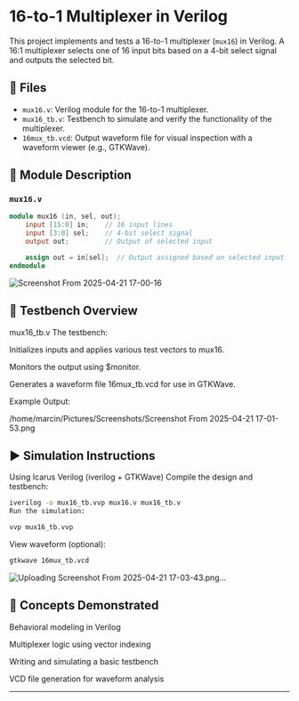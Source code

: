 # 16-to-1 Multiplexer in Verilog

This project implements and tests a 16-to-1 multiplexer (`mux16`) in Verilog. A 16:1 multiplexer selects one of 16 input bits based on a 4-bit select signal and outputs the selected bit.

## 📁 Files

- `mux16.v`: Verilog module for the 16-to-1 multiplexer.
- `mux16_tb.v`: Testbench to simulate and verify the functionality of the multiplexer.
- `16mux_tb.vcd`: Output waveform file for visual inspection with a waveform viewer (e.g., GTKWave).

## 🔧 Module Description

### `mux16.v`

```verilog
module mux16 (in, sel, out);
    input [15:0] in;    // 16 input lines
    input [3:0] sel;    // 4-bit select signal
    output out;         // Output of selected input

    assign out = in[sel];  // Output assigned based on selected input
endmodule
```

![Screenshot From 2025-04-21 17-00-16](https://github.com/user-attachments/assets/49638a4e-5bcb-4f19-856e-e8892f59d154)


## 🧪 Testbench Overview
mux16_tb.v
The testbench:

Initializes inputs and applies various test vectors to mux16.

Monitors the output using $monitor.

Generates a waveform file 16mux_tb.vcd for use in GTKWave.

Example Output:


/home/marcin/Pictures/Screenshots/Screenshot From 2025-04-21 17-01-53.png

## ▶️ Simulation Instructions
Using Icarus Verilog (iverilog + GTKWave)
Compile the design and testbench:

```bash
iverilog -o mux16_tb.vvp mux16.v mux16_tb.v
Run the simulation:
```

```bash
vvp mux16_tb.vvp
```

View waveform (optional):

```bash
gtkwave 16mux_tb.vcd
```

![Uploading Screenshot From 2025-04-21 17-03-43.png…]()


## 🧠 Concepts Demonstrated
Behavioral modeling in Verilog

Multiplexer logic using vector indexing

Writing and simulating a basic testbench

VCD file generation for waveform analysis

---

